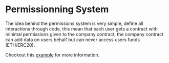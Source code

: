 # Permissionning System

The idea behind the permissions system is very simple, define all interactions through code, this mean that each user gets a contract with minimal permissions given to the company contract, the company contract can add data on users behalf but can never access users funds \(ETH/ERC20\). 

Checkout this [example](https://medium.com/zinc_work/zinc-smart-contracts-architecture-56d751a02824) for more information.

